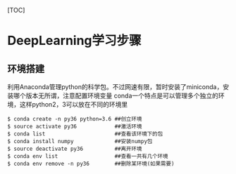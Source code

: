 
[TOC]
# DeepLearning学习步骤
## 环境搭建
利用Anaconda管理python的科学包。不过网速有限，暂时安装了miniconda，安装哪个版本无所谓，注意配置环境变量
conda一个特点是可以管理多个独立的环境，这样python2，3可以放在不同的环境里
```
$ conda create -n py36 python=3.6 ##创立环境
$ source activate py36            ##激活环境
$ conda list                      ##查看该环境下的包
$ conda install numpy             ##安装numpy包
$ source deactivate py36          ##离开环境
$ conda env list                  ##查看一共有几个环境
$ conda env remove -n py36        ##删除某环境(如果需要)
```
